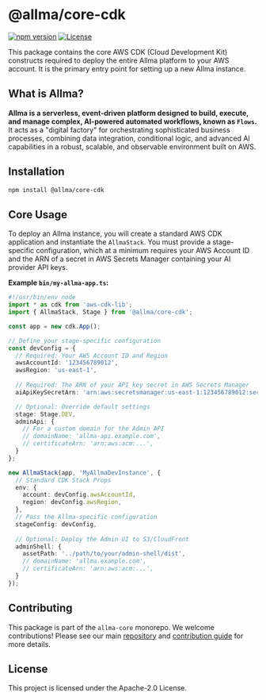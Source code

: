 # @allma/core-cdk

[![npm version](https://img.shields.io/npm/v/%40allma%2Fcore-cdk)](https://www.npmjs.com/package/@allma/core-cdk)
[![License](https://img.shields.io/npm/l/%40allma%2Fcore-cdk)](https://github.com/ALLMA-dev/allma-core/blob/main/LICENSE)

This package contains the core AWS CDK (Cloud Development Kit) constructs required to deploy the entire Allma platform to your AWS account. It is the primary entry point for setting up a new Allma instance.

## What is Allma?

**Allma is a serverless, event-driven platform designed to build, execute, and manage complex, AI-powered automated workflows, known as `Flows`.** It acts as a "digital factory" for orchestrating sophisticated business processes, combining data integration, conditional logic, and advanced AI capabilities in a robust, scalable, and observable environment built on AWS.

## Installation

```bash
npm install @allma/core-cdk
```

## Core Usage

To deploy an Allma instance, you will create a standard AWS CDK application and instantiate the `AllmaStack`. You must provide a stage-specific configuration, which at a minimum requires your AWS Account ID and the ARN of a secret in AWS Secrets Manager containing your AI provider API keys.

**Example `bin/my-allma-app.ts`:**

```typescript
#!/usr/bin/env node
import * as cdk from 'aws-cdk-lib';
import { AllmaStack, Stage } from '@allma/core-cdk';

const app = new cdk.App();

// Define your stage-specific configuration
const devConfig = {
  // Required: Your AWS Account ID and Region
  awsAccountId: '123456789012',
  awsRegion: 'us-east-1',
  
  // Required: The ARN of your API key secret in AWS Secrets Manager
  aiApiKeySecretArn: 'arn:aws:secretsmanager:us-east-1:123456789012:secret:MyAiApiKeys-XXXXXX',

  // Optional: Override default settings
  stage: Stage.DEV,
  adminApi: {
    // For a custom domain for the Admin API
    // domainName: 'allma-api.example.com',
    // certificateArn: 'arn:aws:acm:...',
  }
};

new AllmaStack(app, 'MyAllmaDevInstance', {
  // Standard CDK Stack Props
  env: {
    account: devConfig.awsAccountId,
    region: devConfig.awsRegion,
  },
  // Pass the Allma-specific configuration
  stageConfig: devConfig,
  
  // Optional: Deploy the Admin UI to S3/CloudFront
  adminShell: {
    assetPath: '../path/to/your/admin-shell/dist',
    // domainName: 'allma.example.com',
    // certificateArn: 'arn:aws:acm:...',
  }
});
```

## Contributing

This package is part of the `allma-core` monorepo. We welcome contributions! Please see our main [repository](https://github.com/ALLMA-dev/allma-core) and [contribution guide](https://docs.allma.dev/docs/community/contribution-guide) for more details.

## License

This project is licensed under the Apache-2.0 License.